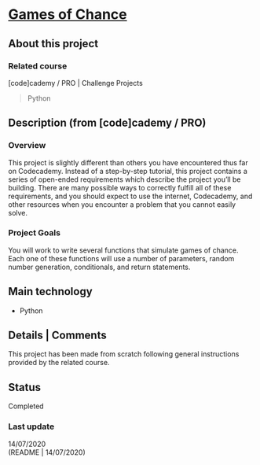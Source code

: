 # [Games of Chance](https://www.codecademy.com/practice/projects/games-of-chance)

## About this project

### Related course
[code]cademy / PRO | Challenge Projects
> Python

## Description (from [code]cademy / PRO)
### Overview

This project is slightly different than others you have encountered thus far on Codecademy. Instead of a step-by-step tutorial, this project contains a series of open-ended requirements which describe the project you’ll be building. There are many possible ways to correctly fulfill all of these requirements, and you should expect to use the internet, Codecademy, and other resources when you encounter a problem that you cannot easily solve.

### Project Goals

You will work to write several functions that simulate games of chance. Each one of these functions will use a number of parameters, random number generation, conditionals, and return statements.

## Main technology
- Python

## Details | Comments
This project has been made from scratch following general instructions provided by the related course.

## Status
Completed

### Last update
14/07/2020  
(README | 14/07/2020)
